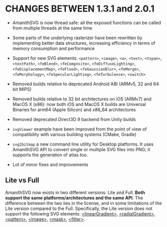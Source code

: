 # CHANGES BETWEEN 1.3.1 and 2.0.1

- AmanithSVG is now thread safe: all the exposed functions can be called from multiple threads at the same time

- Some parts of the underlying rasterizer have been rewritten by implementing better data structures, increasing efficiency in terms of memory consumption and performance

- Support for new SVG elements: `<pattern>`, `<image>`, `<a>`, `<text>`, `<tspan>`, `<textPath>`, `<feBlend>`, `<feComposite>`, `<feDiffuseLighting>`, `<feDisplacementMap>`, `<feFlood>`, `<feGaussianBlur>`, `<feMerge>`, `<feMorphology>`, `<feSpecularLighting>`, `<feTurbulence>`, `<switch>`

- Removed builds relative to deprecated Android ABI (ARMv5, 32 and 64 bit MIPS)

- Removed builds relative to 32 bit architectures on iOS (ARMv7) and MacOS X (x86): now both iOS and MacOS X builds are Universal Binaries for arm64 (Apple Silicon) and x86_64 architectures

- Removed deprecated Direct3D 9 backend from Unity builds

- `svgViewer` example have been improved from the point of view of compatibility with various building systems (CMake, Gradle)

- `svg2bitmap` a new command line utility for Desktop platforms. It uses AmanithSVG API to convert single or multiple SVG files into PNG; it supports the generation of atlas too.

- Lot of minor fixes and improvements

## Lite vs Full

AmanithSVG now exists in two different versions: Lite and Full. **Both support the same platforms/architectures and the same API**. The difference between the two lies in the license, and in some limitations of the Lite version compared to the Full. Specifically, the Lite version does not support the following SVG elements: [\<linearGradient\>](https://www.w3.org/TR/SVG11/pservers.html#LinearGradients), [\<radialGradient\>](https://www.w3.org/TR/SVG11/pservers.html#RadialGradients), [\<pattern\>](https://www.w3.org/TR/SVG11/pservers.html#Patterns), [\<image\>](https://www.w3.org/TR/SVG11/struct.html#ImageElement), [\<mask\>](https://www.w3.org/TR/SVG11/masking.html#Masking), [\<filter\>](https://www.w3.org/TR/SVG11/filters.html).
